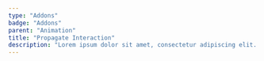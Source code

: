 ```yaml
---
type: "Addons"
badge: "Addons"
parent: "Animation"
title: "Propagate Interaction"
description: "Lorem ipsum dolor sit amet, consectetur adipiscing elit. Nunc tempus laoreet leo sit amet iaculis."
---
```


<!--
```jsx
import 'xtend-library/src/addons/animation/propagate-interaction.js'
```

<script type="text/plain" class="language-markup">
  <button type="button"
    data-xt-propagate-interaction="{ targets: '.btn' }">
    <div class="btn btn-primary">
      propagate interactions here
    </div>
  </button>
</script>
-->
